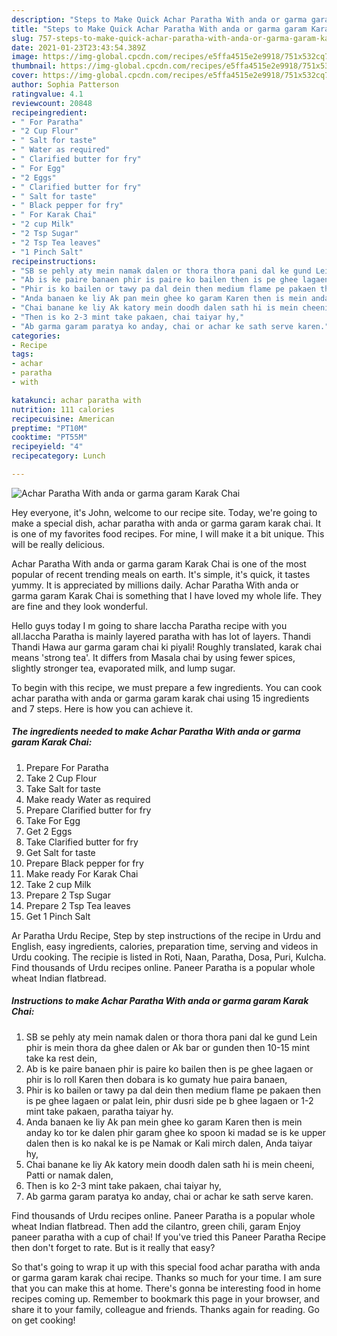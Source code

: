 ```yaml
---
description: "Steps to Make Quick Achar Paratha With anda or garma garam Karak Chai"
title: "Steps to Make Quick Achar Paratha With anda or garma garam Karak Chai"
slug: 757-steps-to-make-quick-achar-paratha-with-anda-or-garma-garam-karak-chai
date: 2021-01-23T23:43:54.389Z
image: https://img-global.cpcdn.com/recipes/e5ffa4515e2e9918/751x532cq70/achar-paratha-with-anda-or-garma-garam-karak-chai-recipe-main-photo.jpg
thumbnail: https://img-global.cpcdn.com/recipes/e5ffa4515e2e9918/751x532cq70/achar-paratha-with-anda-or-garma-garam-karak-chai-recipe-main-photo.jpg
cover: https://img-global.cpcdn.com/recipes/e5ffa4515e2e9918/751x532cq70/achar-paratha-with-anda-or-garma-garam-karak-chai-recipe-main-photo.jpg
author: Sophia Patterson
ratingvalue: 4.1
reviewcount: 20848
recipeingredient:
- " For Paratha"
- "2 Cup Flour"
- " Salt for taste"
- " Water as required"
- " Clarified butter for fry"
- " For Egg"
- "2 Eggs"
- " Clarified butter for fry"
- " Salt for taste"
- " Black pepper for fry"
- " For Karak Chai"
- "2 cup Milk"
- "2 Tsp Sugar"
- "2 Tsp Tea leaves"
- "1 Pinch Salt"
recipeinstructions:
- "SB se pehly aty mein namak dalen or thora thora pani dal ke gund Lein phir is mein thora da ghee dalen or Ak bar or gunden then 10-15 mint take ka rest dein,"
- "Ab is ke paire banaen phir is paire ko bailen then is pe ghee lagaen or phir is lo roll Karen then dobara is ko gumaty hue paira banaen,"
- "Phir is ko bailen or tawy pa dal dein then medium flame pe pakaen then is pe ghee lagaen or palat lein, phir dusri side pe b ghee lagaen or 1-2 mint take pakaen, paratha taiyar hy."
- "Anda banaen ke liy Ak pan mein ghee ko garam Karen then is mein anday ko tor ke dalen phir garam ghee ko spoon ki madad se is ke upper dalen then is ko nakal ke is pe Namak or Kali mirch dalen, Anda taiyar hy,"
- "Chai banane ke liy Ak katory mein doodh dalen sath hi is mein cheeni, Patti or namak dalen,"
- "Then is ko 2-3 mint take pakaen, chai taiyar hy,"
- "Ab garma garam paratya ko anday, chai or achar ke sath serve karen."
categories:
- Recipe
tags:
- achar
- paratha
- with

katakunci: achar paratha with 
nutrition: 111 calories
recipecuisine: American
preptime: "PT10M"
cooktime: "PT55M"
recipeyield: "4"
recipecategory: Lunch

---
```



![Achar Paratha With anda or garma garam Karak Chai](https://img-global.cpcdn.com/recipes/e5ffa4515e2e9918/751x532cq70/achar-paratha-with-anda-or-garma-garam-karak-chai-recipe-main-photo.jpg)

Hey everyone, it's John, welcome to our recipe site. Today, we're going to make a special dish, achar paratha with anda or garma garam karak chai. It is one of my favorites food recipes. For mine, I will make it a bit unique. This will be really delicious.

Achar Paratha With anda or garma garam Karak Chai is one of the most popular of recent trending meals on earth. It's simple, it's quick, it tastes yummy. It is appreciated by millions daily. Achar Paratha With anda or garma garam Karak Chai is something that I have loved my whole life. They are fine and they look wonderful.

Hello guys today I m going to share laccha Paratha recipe with you all.laccha Paratha is mainly layered paratha with has lot of layers. Thandi Thandi Hawa aur garma garam chai ki piyali! Roughly translated, karak chai means &#39;strong tea&#39;. It differs from Masala chai by using fewer spices, slightly stronger tea, evaporated milk, and lump sugar.


To begin with this recipe, we must prepare a few ingredients. You can cook achar paratha with anda or garma garam karak chai using 15 ingredients and 7 steps. Here is how you can achieve it.

<!--inarticleads1-->

##### The ingredients needed to make Achar Paratha With anda or garma garam Karak Chai:

1. Prepare  For Paratha
1. Take 2 Cup Flour
1. Take  Salt for taste
1. Make ready  Water as required
1. Prepare  Clarified butter for fry
1. Take  For Egg
1. Get 2 Eggs
1. Take  Clarified butter for fry
1. Get  Salt for taste
1. Prepare  Black pepper for fry
1. Make ready  For Karak Chai
1. Take 2 cup Milk
1. Prepare 2 Tsp Sugar
1. Prepare 2 Tsp Tea leaves
1. Get 1 Pinch Salt


Ar Paratha Urdu Recipe, Step by step instructions of the recipe in Urdu and English, easy ingredients, calories, preparation time, serving and videos in Urdu cooking. The recipie is listed in Roti, Naan, Paratha, Dosa, Puri, Kulcha. Find thousands of Urdu recipes online. Paneer Paratha is a popular whole wheat Indian flatbread. 

<!--inarticleads2-->

##### Instructions to make Achar Paratha With anda or garma garam Karak Chai:

1. SB se pehly aty mein namak dalen or thora thora pani dal ke gund Lein phir is mein thora da ghee dalen or Ak bar or gunden then 10-15 mint take ka rest dein,
1. Ab is ke paire banaen phir is paire ko bailen then is pe ghee lagaen or phir is lo roll Karen then dobara is ko gumaty hue paira banaen,
1. Phir is ko bailen or tawy pa dal dein then medium flame pe pakaen then is pe ghee lagaen or palat lein, phir dusri side pe b ghee lagaen or 1-2 mint take pakaen, paratha taiyar hy.
1. Anda banaen ke liy Ak pan mein ghee ko garam Karen then is mein anday ko tor ke dalen phir garam ghee ko spoon ki madad se is ke upper dalen then is ko nakal ke is pe Namak or Kali mirch dalen, Anda taiyar hy,
1. Chai banane ke liy Ak katory mein doodh dalen sath hi is mein cheeni, Patti or namak dalen,
1. Then is ko 2-3 mint take pakaen, chai taiyar hy,
1. Ab garma garam paratya ko anday, chai or achar ke sath serve karen.


Find thousands of Urdu recipes online. Paneer Paratha is a popular whole wheat Indian flatbread. Then add the cilantro, green chili, garam Enjoy paneer paratha with a cup of chai! If you&#39;ve tried this Paneer Paratha Recipe then don&#39;t forget to rate. But is it really that easy? 

So that's going to wrap it up with this special food achar paratha with anda or garma garam karak chai recipe. Thanks so much for your time. I am sure that you can make this at home. There's gonna be interesting food in home recipes coming up. Remember to bookmark this page in your browser, and share it to your family, colleague and friends. Thanks again for reading. Go on get cooking!
